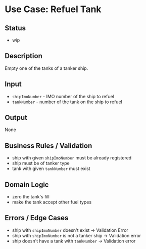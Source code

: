 # Use Case: Refuel Tank

## Status

- wip

## Description

Empty one of the tanks of a tanker ship.

## Input

- `shipImoNumber` - IMO number of the ship to refuel
- `tankNumber` - number of the tank on the ship to refuel

## Output

None

## Business Rules / Validation

- ship with given `shipImoNumber` must be already registered
- ship must be of tanker type
- tank with given `tankNumber` must exist

## Domain Logic

- zero the tank's fill
- make the tank accept other fuel types

## Errors / Edge Cases

- ship with `shipImoNumber` doesn't exist -> Validation Error
- ship with `shipImoNumber` is not a tanker ship -> Validation error
- ship doesn't have a tank with `tankNumber` -> Validation error
